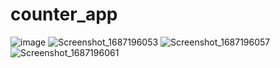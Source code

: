 # counter_app

![image](https://github.com/BeingCyborg/OSTAD/assets/62154398/f25bdffc-d3ba-45bc-91ba-57ea82a29868)
![Screenshot_1687196053](https://github.com/BeingCyborg/OSTAD/assets/62154398/783ee433-74bf-4258-9de4-cd772f65d7b3)
![Screenshot_1687196057](https://github.com/BeingCyborg/OSTAD/assets/62154398/b3b07fc0-a714-465a-9ef2-ca5459917933)
![Screenshot_1687196061](https://github.com/BeingCyborg/OSTAD/assets/62154398/a9f6d2c2-42ad-4ab9-97a4-be99d9f4d6e6)
